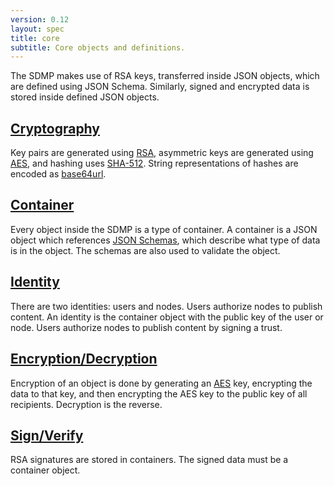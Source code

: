 ```yaml
---
version: 0.12
layout: spec
title: core
subtitle: Core objects and definitions.
---
```



The SDMP makes use of RSA keys, transferred inside JSON objects, which
are defined using JSON Schema. Similarly, signed and encrypted data is
stored inside defined JSON objects.


## [Cryptography](./cryptography)

Key pairs are generated using [RSA][rsa], asymmetric keys are generated
using [AES][aes], and hashing uses [SHA-512][sha2]. String representations
of hashes are encoded as [base64url][base64].

## [Container](./container)

Every object inside the SDMP is a type of container. A container is a JSON
object which references [JSON Schemas][jsonschema], which describe what type
of data is in the object. The schemas are also used to validate the object.

## [Identity](./identity)

There are two identities: users and nodes. Users authorize nodes to publish
content. An identity is the container object with the public key of the user
or node. Users authorize nodes to publish content by signing a trust.

## [Encryption/Decryption](./encryption)

Encryption of an object is done by generating an [AES][aes] key, encrypting
the data to that key, and then encrypting the AES key to the public key of
all recipients. Decryption is the reverse.

## [Sign/Verify](./signature)

RSA signatures are stored in containers. The signed data must be a container
object.

[rsa]: https://en.wikipedia.org/wiki/RSA_(cryptosystem)
[sha2]: https://en.wikipedia.org/wiki/SHA-2
[aes]: https://en.wikipedia.org/wiki/Advanced_Encryption_Standard
[base64]: https://tools.ietf.org/html/rfc4648#section-5
[jsonschema]: http://json-schema.org/
